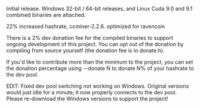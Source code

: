 Initial release. Windows 32-bit / 64-bit releases, and Linux Cuda 9.0 and 9.1 combined binaries are attached.

22% increased hashrate, ccminer-2.2.6. optimized for ravencoin

There is a 2% dev donation fee for the compiled binaries to support ongoing development of this project. You can opt out of the donation by compiling from source yourself (the donation fee is in donate.h).

If you'd like to contribute more than the minimum to the project, you can set the donation percentage using --donate N to donate N% of your hashrate to the dev pool.

EDIT: Fixed dev pool switching not working on Windows. Original versions would just idle for a minute; it now properly connects to the dev pool. Please re-download the Windows versions to support the project!
